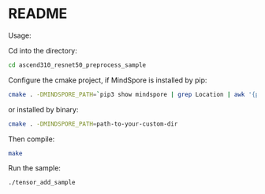 # README

Usage:

Cd into the directory:

```bash
cd ascend310_resnet50_preprocess_sample
```

Configure the cmake project, if MindSpore is installed by pip:

```bash
cmake . -DMINDSPORE_PATH=`pip3 show mindspore | grep Location | awk '{print $2"/mindspore"}' | xargs realpath`
```

or installed by binary:

```bash
cmake . -DMINDSPORE_PATH=path-to-your-custom-dir
```

Then compile:

```bash
make
```

Run the sample:

```bash
./tensor_add_sample
```
